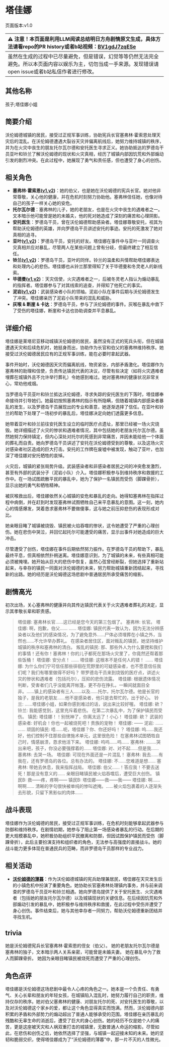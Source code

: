 # 塔佳娜
页面版本:v1.0
 

| :warning: 注意！本页面是利用LLM阅读总结明日方舟剧情原文生成，具体方法请看repo的PR history或者b站视频：[BV1gdJ7zqESe](https://www.bilibili.com/video/BV1gdJ7zqESe/)         |
|:----------------------------|
| 虽然在生成的过程中已尽量避免，但是错误，幻觉等等仍然无法完全避免。所以本页面内容以娱乐为主，切勿当成一手来源。发现错误请open issue或者b站私信作者进行修改。|



## 其他名称
孩子;塔佳娜小姐
## 简要介绍
沃伦姆德城镇的居民，接受过正规军事训练，协助宪兵长官塞弗林·霍索恩处理天灾后的混乱。在沃伦姆德遭遇大裂谷天灾并偏离航线后，她努力维持城镇的秩序，并为在火灾中丧生的朋友托尔瓦尔德和安托医生寻求正义。她协助抵达的罗德岛干员亚叶和铃兰了解沃伦姆德的现状和火灾真相，经历了城镇内部因饥荒和外部煽动引发的剧烈冲突。在此过程中，她展现了勇气和责任感，但也遭受了身心的创伤。
## 相关角色
-   **塞弗林·霍索恩([v1](extended_char_431263.md),[v2](../char_v3/extended_char_431263.md))**：她的伯父，也是她在沃伦姆德的宪兵长官。她对他非常尊敬，关心他的健康，并在危机时刻努力协助他。塞弗林信任她，也像对待自己的孩子一样关心她的安危。
-   **托尔瓦尔德**：塞弗林的儿子，她的老朋友，也是在火灾中丧生的遇难者之一。文本暗示他可能曾是她的未婚夫，他的死对她造成了深刻的痛苦和心理阴影。
-   **安托医生**：罗德岛干员，曾在沃伦姆德帮助感染者。塔佳娜尊敬安托，视其为帮助沃伦姆德的英雄，并向罗德岛干员讲述安托的事迹。安托的死激发了她对真相的追寻。
-   **亚叶([v1](char_345_folnic.md),[v2](../char_v3/char_345_folnic.md))**：罗德岛干员，安托的好友。塔佳娜在事件中与亚叶一同调查火灾真相并应对暴乱，尽管两人在某些问题上曾有分歧，但最终建立了相互信任。
-   **铃兰([v1](char_358_lisa.md),[v2](../char_v3/char_358_lisa.md))**：罗德岛干员，亚叶的同伴。铃兰的温柔和共情帮助塔佳娜表达和处理内心的悲伤。塔佳娜也从铃兰那里得知了关于毕德曼和冬灵老人的新线索。
-   **毕德曼([v1](extended_char_bi_de_man.md),[v2](../char_v3/extended_char_bi_de_man.md))**：天灾信使，火灾遇难者之一，后被冬灵老人指认为煽动暴乱的指挥者。塔佳娜参与了对其线索的追查，并得知了他死亡的事实。
-   **泥岩([v1](char_311_mudrok.md),[v2](../char_v3/char_311_mudrok.md))**：武装感染者小队的领袖。泥岩小队在事件后期与沃伦姆德发生了冲突。塔佳娜亲历了泥岩小队带来的混乱和威胁。
-   **灰喉 & 断崖 & 卡达**：罗德岛干员，参与了沃伦姆德的事件。灰喉在暴乱中救下了受伤的塔佳娜，断崖和卡达也协助调查并平息暴乱。
## 详细介绍
塔佳娜是莱塔尼亚移动城镇沃伦姆德的居民，虽然没有正式的宪兵头衔，但在城镇遭遇天灾和后续危机时，她挺身而出，协助作为长官和伯父的塞弗林维持秩序。她接受过沃伦姆德居民应有的正规军事训练，能在必要时拿起武器。

事件开始时，沃伦姆德因天灾而偏离航线，物资紧张，内部矛盾激化。塔佳娜作为塞弗林的助理和信使，负责传达镇民代表的决议，尽管有些决定（如将火灾遇难者埋葬在城镇外且不允许举行葬礼）令她感到难过。她对塞弗林的健康状况非常关心，常劝他戒烟。

当罗德岛干员亚叶和铃兰抵达沃伦姆德，寻求失踪的安托医生的下落时，塔佳娜奉命接待并引导她们。她最初按照塞弗林的指示有所隐瞒，但随着城镇内部感染者暴乱的发生，以及罗德岛干员展现出的专业和善意，她逐渐选择了信任。在亚叶和铃兰的帮助下处理了一场初步的暴乱后，塔佳娜决定向她们透露更多信息。

她带着亚叶和铃兰前往安托医生设立的临时医疗点遗址，那里已经被一场火灾烧毁。她详细描述了火灾的惨状和遇难者情况，其中包括她的老朋友托尔瓦尔德。虽然她努力保持镇定，但内心深处对托尔的死感到非常痛苦，并因未能给他一个体面的葬礼而自责。她向罗德岛干员讲述了安托在沃伦姆德受到的尊敬，以及这场火灾对感染者社区造成的巨大打击。安托的工作牌在废墟中被发现，触动了亚叶，也加深了塔佳娜对安托牺牲的哀悼。

火灾后，城镇的紧张局势升级。武装感染者和非感染者居民之间的冲突愈发激烈，甚至有外部的武装分子（泥岩小队）介入。塔佳娜积极参与到维持秩序和救援的工作中。在一场试图疏散平民的暴乱中，她为了保护一名镇民而受伤（脚踝骨折），显示出她的勇气和牺牲精神。

被灰喉救出后，塔佳娜依然关心城镇的安危和暴乱的走向。她得知塞弗林在指挥过程中病倒，并在赶到时发现塞弗林试图牺牲自己来平息暴乱的意图。这一刻，她内心的情感爆发，哭着恳求塞弗林不要做傻事，这与她之前压抑悲伤的表现形成对比。

她亲眼目睹了城镇被烧毁、镇民被火焰吞噬的惨状，这令她遭受了严重的心理创伤。她在悲伤中哭泣，并回忆起托尔可能遭受的痛苦，显示出事件对她造成的巨大冲击。

尽管遭受了创伤，塔佳娜在事件后期依然努力振作。在罗德岛干员的帮助下，暴乱最终平息，但真相依然扑朔迷离。塔佳娜意识到，为了城镇的未来，有些真相可能必须被掩埋。她开始从巨大的悲伤中恢复，虽然心弦曾经断裂，但她选择了重新站起来，与幸存的镇民一同面对沃伦姆德的未来，努力帮助城镇重新团结起来，寻找新的出路。她的经历是沃伦姆德这场悲剧中普通居民所承受痛苦的缩影。
## 剧情高光
初次出场，关心塞弗林的健康并向其传达镇民代表关于火灾遇难者葬礼的决定，显示其孝敬长辈和职责感。
> 塔佳娜:  塞弗林长官......这已经是您今天的第三包烟了。
> 塞弗林:  长官。
> 塔佳娜:  啊，抱歉，伯父......
> ......
> 塔佳娜:  镇民代表一致认为，因为无法分辨感染者以及他们的感染情况，为了避免意外......尸体必须埋葬在小镇之外，当然也......不允许举办葬礼。
在感染者居住区，面对叛乱的镇民，她坚持维护城镇的秩序和塞弗林的清白。
> 叛乱的镇民:  那、那些外人为什么要搅和我们的事情！还有你！塞弗林！你的儿子都死在那场火灾里了，你竟然还帮着那些饭桶！
> 塔佳娜:  安分点！
> ......
> 塔佳娜:  这根本不是任何人的错！
> ......
> 塔佳娜:  为什么你们宁可信任那些徘徊在荒野里的可疑感染者，也不愿意信任我们呢？我们有哪里做得不好吗？
带罗德岛干员来到烧毁的医疗点，讲述火灾的惨状和遇难者（包括托尔），压抑的悲伤流露。
> 塔佳娜:  根据遗体情况判断，受害者们几乎没能离开帐篷，更不存在挣扎，一瞬间就面目全非。......镇上的感染者有三人......以及......托尔，托尔瓦尔德。他是长官的独子，是我的老朋友......他不是感染者，他只是去帮忙的，出于好心。
> 铃兰:  ......塔佳娜小姐，如果你感到难过的话，说出来比较好喔。
> 塔佳娜:  欸？
> 铃兰:  我能感觉到，这里充斥着悲伤。
在第二次暴乱中，为了保护镇民而受伤。
> 镇民:  塔佳娜！！别恍神了，你离太远了！小心！
> 塔佳娜:  欸？
> 武装的感染者:  好机会！你也一起被烧死吧！贵族的宠物！
> 塔佳娜:  ——
> 泥岩:  ......
> ......
> 顽固的镇民:  唔......呃，塔佳娜？你、你还好吗！？
> 塔佳娜:  呜......我还好，他们控制不住那些自律施术单元，这里很危险！
在塞弗林试图牺牲自己时，情感崩溃，恳求他活下来。
> 塔佳娜:  呜呜......呜......
> 塞弗林:  ........哭出来吧，孩子，你没必要强撑着的......
> 塔佳娜:  对、对不起......但是我......
> 塞弗林:  去哭一场。
> 塔佳娜:  可现在外面还是一片混乱！
> 塞弗林:  我去......有我在，还有罗德岛的各位。总有办法的。
> 塔佳娜:  不......您难道是想......
> 塞弗林:  带她去休息，我来指挥战局。
> 塔佳娜:  伯父......！答应我！不要去送死！那是没有意义的......
亲眼目睹镇民被火焰吞噬后，遭受巨大创伤。
> 镇民B:  救——疼，疼啊——
> 镇民B:  塔佳娜——救——我——
> 塔佳娜:  啊......啊啊......
> 清晰的字句很快被单纯的惨叫遮掩。......被火焰包裹着的人逐渐失去形貌，只留下黑影似的肉体......
## 战斗表现
塔佳娜作为沃伦姆德的居民，接受过正规军事训练，在危机时刻能够拿起武器参与防御和维持秩序。在剧情初期，她参与了阻止第一场感染者暴乱的行动。在后期的更大规模暴乱中，她积极协助组织平民撤离和防御，但因试图保护镇民而受伤（脚踝骨折），此后主要扮演支持和组织者的角色，无法参与高强度的直接战斗。她的战斗能力更多体现在普通民兵的范畴，而非罗德岛干员那样的专业战力。
## 相关活动
-   **[沃伦姆德的薄暮](../stories/act11d0.md)**：作为沃伦姆德城镇的宪兵助理兼居民，塔佳娜在天灾发生后的小镇危机中扮演了重要角色。她协助长官塞弗林处理镇内事务，并与前来调查的罗德岛干员亚叶和铃兰相遇。她向罗德岛提供了关于安托医生、火灾遇难者（包括她的朋友托尔瓦尔德）以及城镇现状的关键信息。在后续因饥荒和外部煽动引发的暴乱中，她积极参与维持秩序和救援，在此过程中受伤并遭受了身心创伤。事件结束后，她与其他幸存者一同努力，帮助沃伦姆德重新团结并寻找生机。
## trivia
她是沃伦姆德宪兵长官塞弗林·霍索恩的侄女（伯父）。
她的老朋友托尔瓦尔德是塞弗林的独子，文本暗示两人关系亲密，可能曾是未婚夫妻。
她在暴乱中为了救人而脚踝骨折。
她因为亲眼目睹镇民被烧死而遭受了严重的心理创伤。
## 角色点评
塔佳娜是沃伦姆德这场悲剧中最令人心疼的角色之一。她本是一个负责任、有勇气、关心长辈和朋友的年轻女孩，在城镇陷入混乱时，她努力履行自己的职责，维持仅存的秩序。她对伯父塞弗林的健康、对朋友托尔的死、对安托医生的尊敬，以及对沃伦姆德这个家乡的爱，都让这个角色显得真实而饱满。然而，沃伦姆德内部积累的矛盾和外部势力的煽动超出了普通人能够承受的范围。塔佳娜在亲历暴乱的残酷和无辜生命的消逝后，遭受了巨大的身心创伤。她的经历不仅是她个人的痛苦，更是这座被天灾和人祸双重打击的城镇里，无数普通人命运的缩影。尽管如此，在悲伤和创伤之后，她依然选择了坚强，与城镇一起迎接未知的未来。她的坚韧和脆弱交织，使得塔佳娜成为了“沃伦姆德的薄暮”中，那一片不灭的人性微光。